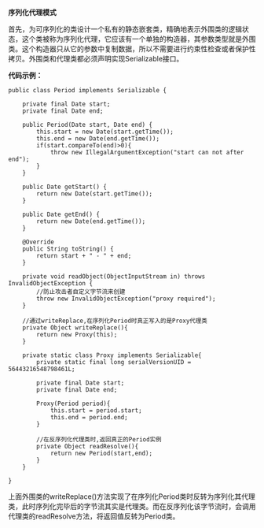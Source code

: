 **序列化代理模式**

首先，为可序列化的类设计一个私有的静态嵌套类，精确地表示外围类的逻辑状态，这个类被称为序列化代理，它应该有一个单独的构造器，其参数类型就是外围类。这个构造器只从它的参数中复制数据，所以不需要进行约束性检查或者保护性拷贝。外围类和代理类都必须声明实现Serializable接口。



**代码示例：** 

```
public class Period implements Serializable {

    private final Date start;
    private final Date end;

    public Period(Date start, Date end) {
        this.start = new Date(start.getTime());
        this.end = new Date(end.getTime());
        if(start.compareTo(end)>0){
            throw new IllegalArgumentException("start can not after end");
        }
    }

    public Date getStart() {
        return new Date(start.getTime());
    }

    public Date getEnd() {
        return new Date(end.getTime());
    }

    @Override
    public String toString() {
        return start + " - " + end;
    }

    private void readObject(ObjectInputStream in) throws InvalidObjectException {
        //防止攻击者自定义字节流来创建
        throw new InvalidObjectException("proxy required");
    }
    
    //通过writeReplace,在序列化Period时真正写入的是Proxy代理类
    private Object writeReplace(){
        return new Proxy(this);
    }
    
    private static class Proxy implements Serializable{
        private static final long serialVersionUID = 56443216548798461L;

        private final Date start;
        private final Date end;

        Proxy(Period period){
            this.start = period.start;
            this.end = period.end;
        }
        
        //在反序列化代理类时,返回真正的Period实例
        private Object readResolve(){
            return new Period(start,end);
        }
    }

}
```

上面外围类的writeReplace()方法实现了在序列化Period类时反转为序列化其代理类，此时序列化完毕后的字节流其实是代理类。而在反序列化该字节流时，会调用代理类的readResolve方法，将返回值反转为Period类。